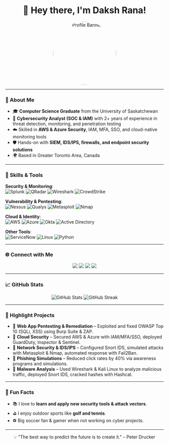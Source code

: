 <h1 align="center">👋 Hey there, I'm Daksh Rana!</h1>

<p align="center">
  <img src="https://github.com/user-attachments/assets/78d51ce3-eb2a-498f-8d0b-c491f9199584" 
       alt="Profile Banner" 
       width="200" 
       style="border-radius: 50%;" />
</p>

---

### 🌟 About Me  
- 🎓 **Computer Science Graduate** from the University of Saskatchewan  
- 🔐 **Cybersecurity Analyst (SOC & IAM)** with 2+ years of experience in threat detection, monitoring, and penetration testing  
- ☁️ Skilled in **AWS & Azure Security**, IAM, MFA, SSO, and cloud-native monitoring tools  
- 🛡️ Hands-on with **SIEM, IDS/IPS, firewalls, and endpoint security solutions**  
- 🌍 Based in Greater Toronto Area, Canada  

---

### 🔧 Skills & Tools  

**Security & Monitoring**:  
![Splunk](https://img.shields.io/badge/Splunk-000000?style=flat-square&logo=splunk&logoColor=white)
![QRadar](https://img.shields.io/badge/IBM%20QRadar-052FAD?style=flat-square&logo=ibm&logoColor=white)
![Wireshark](https://img.shields.io/badge/Wireshark-1679A7?style=flat-square&logo=wireshark&logoColor=white)
![CrowdStrike](https://img.shields.io/badge/CrowdStrike-FF0000?style=flat-square&logo=crowdstrike&logoColor=white)

**Vulnerability & Pentesting**:  
![Nessus](https://img.shields.io/badge/Nessus-00A4E4?style=flat-square&logo=tenable&logoColor=white)
![Qualys](https://img.shields.io/badge/Qualys-E51C23?style=flat-square&logo=qualys&logoColor=white)
![Metasploit](https://img.shields.io/badge/Metasploit-2A2A2A?style=flat-square&logo=metasploit&logoColor=blue)
![Nmap](https://img.shields.io/badge/Nmap-4682B4?style=flat-square&logo=nmap&logoColor=white)

**Cloud & Identity**:  
![AWS](https://img.shields.io/badge/AWS-FF9900?style=flat-square&logo=amazonaws&logoColor=white)
![Azure](https://img.shields.io/badge/Azure-0078D4?style=flat-square&logo=microsoftazure&logoColor=white)
![Okta](https://img.shields.io/badge/Okta-007DC1?style=flat-square&logo=okta&logoColor=white)
![Active Directory](https://img.shields.io/badge/Active%20Directory-003366?style=flat-square&logo=microsoft&logoColor=white)

**Other Tools**:  
![ServiceNow](https://img.shields.io/badge/ServiceNow-00AFAA?style=flat-square&logo=servicenow&logoColor=white)
![Linux](https://img.shields.io/badge/Linux-FCC624?style=flat-square&logo=linux&logoColor=black)
![Python](https://img.shields.io/badge/Python-3776AB?style=flat-square&logo=python&logoColor=white)

---

### 🌐 Connect with Me  

<p align="center">
  <a href="https://www.linkedin.com/in/dakshrana/"><img src="https://img.shields.io/badge/LinkedIn-0077B5?style=for-the-badge&logo=linkedin&logoColor=white" /></a>
  <a href="https://github.com/dakshrana03"><img src="https://img.shields.io/badge/GitHub-181717?style=for-the-badge&logo=github&logoColor=white" /></a>
  <a href="mailto:daksh.rana882@gmail.com"><img src="https://img.shields.io/badge/Email-D14836?style=for-the-badge&logo=gmail&logoColor=white" /></a>
  <a href="https://dakshrana03.github.io/dakshPortfolio/"><img src="https://img.shields.io/badge/Portfolio-FF5722?style=for-the-badge&logo=google-chrome&logoColor=white" /></a>
</p>

---

### 📈 GitHub Stats  

<p align="center">
  <img src="https://github-readme-stats.vercel.app/api?username=dakshrana03&show_icons=true&theme=radical" alt="GitHub Stats" />
  <img src="https://github-readme-streak-stats.herokuapp.com/?user=dakshrana03&theme=radical" alt="GitHub Streak" />
</p>

---

### 📂 Highlight Projects  
- 🔹 **Web App Pentesting & Remediation** – Exploited and fixed OWASP Top 10 (SQLi, XSS) using Burp Suite & ZAP.  
- 🔹 **Cloud Security** – Secured AWS & Azure with IAM/MFA/SSO, deployed GuardDuty, Inspector & Sentinel.  
- 🔹 **Network Security & IDS/IPS** – Configured Snort IDS, simulated attacks with Metasploit & Nmap, automated response with Fail2Ban.  
- 🔹 **Phishing Simulations** – Reduced click rates by 40% via awareness programs and simulations.  
- 🔹 **Malware Analysis** – Used Wireshark & Kali Linux to analyze malicious traffic, deployed Snort IDS, cracked hashes with Hashcat.  

---


### 🎯 Fun Facts  
- 📚 I love to **learn and apply new security tools & attack vectors**.  
- ⛳ I enjoy outdoor sports like **golf and tennis**.  
- ⚽ Big soccer fan & gamer when not working on cyber projects.  


---

<p align="center">💡 "The best way to predict the future is to create it." – Peter Drucker </p>
